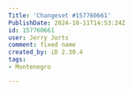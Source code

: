 ```yaml
---
Title: 'Changeset #157760661'
PublishDate: 2024-10-11T14:53:24Z
id: 157760661
user: Jerry Jorts
comment: fixed name
created_by: iD 2.30.4
tags:
- Montenegro

---
```

